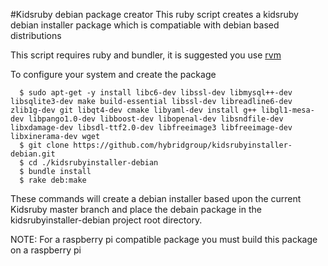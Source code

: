 #Kidsruby debian package creator
This ruby script creates a kidsruby debian installer package which is compatiable with debian based distributions

This script requires ruby and bundler, it is suggested you use [rvm](https://rvm.io/)

To configure your system and create the package
~~~
  $ sudo apt-get -y install libc6-dev libssl-dev libmysql++-dev libsqlite3-dev make build-essential libssl-dev libreadline6-dev zlib1g-dev git libqt4-dev cmake libyaml-dev install g++ libgl1-mesa-dev libpango1.0-dev libboost-dev libopenal-dev libsndfile-dev libxdamage-dev libsdl-ttf2.0-dev libfreeimage3 libfreeimage-dev libxinerama-dev wget
  $ git clone https://github.com/hybridgroup/kidsrubyinstaller-debian.git
  $ cd ./kidsrubyinstaller-debian
  $ bundle install
  $ rake deb:make
~~~
These commands will create a debian installer based upon the current Kidsruby master branch and place the debain package in the kidsrubyinstaller-debian project root directory.

NOTE: For a raspberry pi compatible package you must build this package on a raspberry pi
